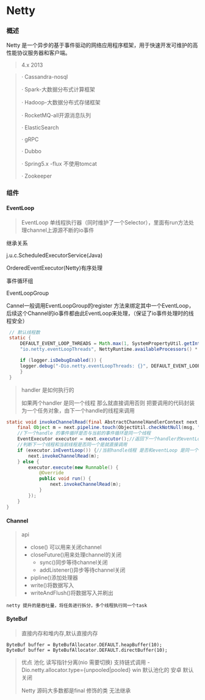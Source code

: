 # Netty

### 概述

Netty 是一个异步的基于事件驱动的网络应用程序框架，用于快速开发可维护的高性能协议服务器和客户端。

> 4.x 2013

> · Cassandra-nosql
>
> · Spark-大数据分布式计算框架
>
> · Hadoop-大数据分布式存储框架
>
> · RocketMQ-all开源消息队列
>
> · ElasticSearch
>
> · gRPC
>
> · Dubbo
>
> · Spring5.x -flux 不使用tomcat
>
> · Zookeeper

### 组件

#### EventLoop

> EventLoop 单线程执行器（同时维护了一个Selector），里面有run方法处理channel上源源不断的io事件

继承关系

j.u.c.ScheduledExecutorService(Java)

OrderedEventExecutor(Netty)有序处理

事件循环组

EventLoopGroup 

Cannel一般调用EventLoopGroup的register 方法来绑定其中一个EventLoop，后续这个Channel的io事件都由此EventLoop来处理，（保证了io事件处理时的线程安全）

```java
 // 默认线程数       
 static {
     DEFAULT_EVENT_LOOP_THREADS = Math.max(1, SystemPropertyUtil.getInt(
     "io.netty.eventLoopThreads", NettyRuntime.availableProcessors() * 2));

     if (logger.isDebugEnabled()) {
     logger.debug("-Dio.netty.eventLoopThreads: {}", DEFAULT_EVENT_LOOP_THREADS);
     }
 }     
```

> handler 是如何执行的
>
> 如果两个handler 是同一个线程 那么就直接调用否则 把要调用的代码封装为一个任务对象，由下一个handle的线程来调用

```java
static void invokeChannelRead(final AbstractChannelHandlerContext next, Object msg) {
    final Object m = next.pipeline.touch(ObjectUtil.checkNotNull(msg, "msg"), next);
    //下一个handle 的事件循环是否与当前的事件循环是同一个线程
    EventExecutor executor = next.executor();//返回下一个handler的eventLoop
    //判断下一个线程和当前线程是否同一个是就直接调用
    if (executor.inEventLoop()) {//当前handle线程 是否和eventLoop 是同一个线程
        next.invokeChannelRead(m);
    } else {
        executor.execute(new Runnable() {
            @Override
            public void run() {
                next.invokeChannelRead(m);
            }
        });
    }
}
```

#### Channel

> api
>
> * close() 可以用来关闭channel
> * closeFuture()用来处理channel的关闭
>   * sync()同步等待channel关闭
>   * addListener()异步等待channel关闭
> * pipline()添加处理器
> * write()将数据写入
> * writeAndFlush()将数据写入并刷出




```text
netty 提升的是吞吐量，将任务进行拆分，多个线程执行同一个task

```
#### ByteBuf
> 直接内存和堆内存,默认直接内存
```agsl
ByteBuf buffer = ByteBufAllocator.DEFAULT.heapBuffer(10);
ByteBuf buffer = ByteBufAllocator.DEFAULT.directBuffer(10);
``` 
> 优点 池化 读写指针分离(nio 需要切换) 支持链式调用 
> -Dio.netty.allocator.type={unpooled|pooled}
> win 默认池化的 安卓 默认关闭
> 
> 
> 
> 
> 
> Netty 源码大多数都是final 修饰的类 无法继承